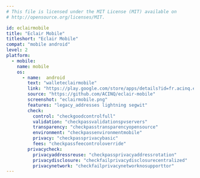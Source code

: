 ```yaml
---
# This file is licensed under the MIT License (MIT) available on
# http://opensource.org/licenses/MIT.

id: eclairmobile
title: "Eclair Mobile"
titleshort: "Eclair Mobile"
compat: "mobile android"
level: 2
platform:
  - mobile:
    name: mobile
    os:
      - name:  android
        text: "walleteclairmobile"
        link: "https://play.google.com/store/apps/details?id=fr.acinq.eclair.wallet.mainnet2"
        source: "https://github.com/ACINQ/eclair-mobile"
        screenshot: "eclairmobile.png"
        features: "legacy_addresses lightning segwit"
        check:
          control: "checkgoodcontrolfull"
          validation: "checkpassvalidationspvservers"
          transparency: "checkpasstransparencyopensource"
          environment: "checkpassenvironmentmobile"
          privacy: "checkpassprivacybasic"
          fees: "checkpassfeecontroloverride"
        privacycheck:
          privacyaddressreuse: "checkpassprivacyaddressrotation"
          privacydisclosure: "checkfailprivacydisclosurecentralized"
          privacynetwork: "checkfailprivacynetworknosupporttor"
---
```

